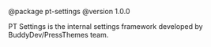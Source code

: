 @package pt-settings
@version 1.0.0

PT Settings is the internal settings framework developed by BuddyDev/PressThemes team.
